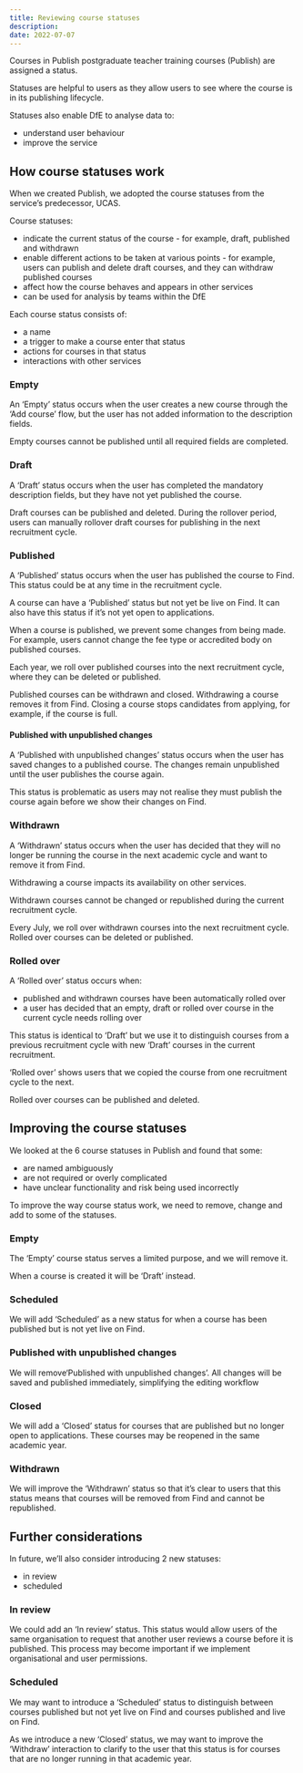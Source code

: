 ```yaml
---
title: Reviewing course statuses
description:
date: 2022-07-07
---
```


Courses in Publish postgraduate teacher training courses (Publish) are assigned a status.

Statuses are helpful to users as they allow users to see where the course is in its publishing lifecycle.

Statuses also enable DfE to analyse data to:

- understand user behaviour
- improve the service

## How course statuses work

When we created Publish, we adopted the course statuses from the service’s predecessor, UCAS.

Course statuses:

- indicate the current status of the course - for example, draft, published and withdrawn
- enable different actions to be taken at various points - for example, users can publish and delete draft courses, and they can withdraw published courses
- affect how the course behaves and appears in other services
- can be used for analysis by teams within the DfE

Each course status consists of:

- a name
- a trigger to make a course enter that status
- actions for courses in that status
- interactions with other services

### Empty

An ‘Empty’ status occurs when the user creates a new course through the ‘Add course’ flow, but the user has not added information to the description fields.

Empty courses cannot be published until all required fields are completed.

### Draft

A ‘Draft’ status occurs when the user has completed the mandatory description fields, but they have not yet published the course.

Draft courses can be published and deleted. During the rollover period, users can manually rollover draft courses for publishing in the next recruitment cycle.

### Published

A ‘Published’ status occurs when the user has published the course to Find. This status could be at any time in the recruitment cycle.

A course can have a ‘Published’ status but not yet be live on Find. It can also have this status if it’s not yet open to applications.

When a course is published, we prevent some changes from being made. For example, users cannot change the fee type or accredited body on published courses.

Each year, we roll over published courses into the next recruitment cycle, where they can be deleted or published.

Published courses can be withdrawn and closed. Withdrawing a course removes it from Find. Closing a course stops candidates from applying, for example, if the course is full.

#### Published with unpublished changes

A ‘Published with unpublished changes’ status occurs when the user has saved changes to a published course. The changes remain unpublished until the user publishes the course again.

This status is problematic as users may not realise they must publish the course again before we show their changes on Find.

### Withdrawn

A ‘Withdrawn’ status occurs when the user has decided that they will no longer be running the course in the next academic cycle and want to remove it from Find.

Withdrawing a course impacts its availability on other services.

Withdrawn courses cannot be changed or republished during the current recruitment cycle.

Every July, we roll over withdrawn courses into the next recruitment cycle. Rolled over courses can be deleted or published.

### Rolled over

A ‘Rolled over’ status occurs when:

- published and withdrawn courses have been automatically rolled over
- a user has decided that an empty, draft or rolled over course in the current cycle needs rolling over

This status is identical to ‘Draft’ but we use it to distinguish courses from a previous recruitment cycle with new ‘Draft’ courses in the current recruitment.

‘Rolled over’ shows users that we copied the course from one recruitment cycle to the next.

Rolled over courses can be published and deleted.

## Improving the course statuses

We looked at the 6 course statuses in Publish and found that some:

- are named ambiguously
- are not required or overly complicated
- have unclear functionality and risk being used incorrectly

To improve the way course status work, we need to remove, change and add to some of the statuses.

### Empty

The ‘Empty’ course status serves a limited purpose, and we will remove it.

When a course is created it will be ‘Draft’ instead.

### Scheduled

We will add ‘Scheduled’ as a new status for when a course has been published but is not yet live on Find.

### Published with unpublished changes

We will remove‘Published with unpublished changes’. All changes will be saved and published immediately, simplifying the editing workflow

### Closed

We will add a ‘Closed’ status for courses that are published but no longer open to applications. These courses may be reopened in the same academic year.

### Withdrawn

We will improve the ‘Withdrawn’ status so that it’s clear to users that this status means that courses will be removed from Find and cannot be republished.

## Further considerations

In future, we’ll also consider introducing 2 new statuses:

- in review
- scheduled

### In review

We could add an ‘In review’ status. This status would allow users of the same organisation to request that another user reviews a course before it is published. This process may become important if we implement organisational and user permissions.

### Scheduled

We may want to introduce a ‘Scheduled’ status to distinguish between courses published but not yet live on Find and courses published and live on Find.

As we introduce a new ‘Closed’ status, we may want to improve the ‘Withdraw’ interaction to clarify to the user that this status is for courses that are no longer running in that academic year.
